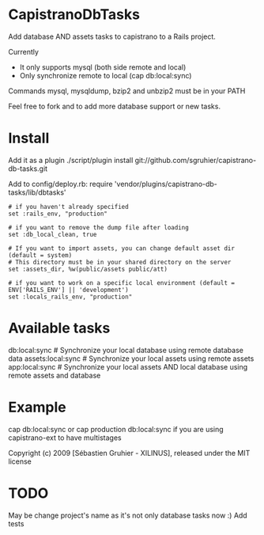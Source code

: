 CapistranoDbTasks
=================

Add database AND assets tasks to capistrano to a Rails project.

Currently

* It only supports mysql (both side remote and local)
* Only synchronize remote to local (cap db:local:sync)

Commands mysql, mysqldump, bzip2 and unbzip2 must be in your PATH

Feel free to fork and to add more database support or new tasks.

Install
=======

Add it as a plugin
    ./script/plugin install git://github.com/sgruhier/capistrano-db-tasks.git

Add to config/deploy.rb:
    require 'vendor/plugins/capistrano-db-tasks/lib/dbtasks'
  
    # if you haven't already specified
    set :rails_env, "production"
  
    # if you want to remove the dump file after loading
    set :db_local_clean, true  
    
    # If you want to import assets, you can change default asset dir (default = system)
    # This directory must be in your shared directory on the server
    set :assets_dir, %w(public/assets public/att)
    
    # if you want to work on a specific local environment (default = ENV['RAILS_ENV'] || 'development')
    set :locals_rails_env, "production"
    
Available tasks
===============

db:local:sync      # Synchronize your local database using remote database data
assets:local:sync  # Synchronize your local assets using remote assets
app:local:sync     # Synchronize your local assets AND local database using remote assets and database

Example
=======

cap db:local:sync
or
cap production db:local:sync if you are using capistrano-ext to have multistages

Copyright (c) 2009 [Sébastien Gruhier - XILINUS], released under the MIT license

TODO
====

May be change project's name as it's not only database tasks now :)
Add tests
